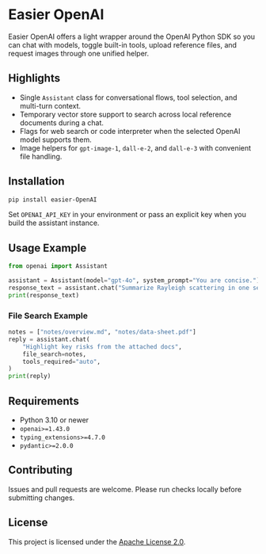 # Easier OpenAI

Easier OpenAI offers a light wrapper around the OpenAI Python SDK so you can chat with models, toggle built-in tools, upload reference files, and request images through one unified helper.

## Highlights

- Single `Assistant` class for conversational flows, tool selection, and multi-turn context.
- Temporary vector store support to search across local reference documents during a chat.
- Flags for web search or code interpreter when the selected OpenAI model supports them.
- Image helpers for `gpt-image-1`, `dall-e-2`, and `dall-e-3` with convenient file handling.

## Installation

```bash
pip install easier-OpenAI
```

Set `OPENAI_API_KEY` in your environment or pass an explicit key when you build the assistant instance.

## Usage Example

```python
from openai import Assistant

assistant = Assistant(model="gpt-4o", system_prompt="You are concise.")
response_text = assistant.chat("Summarize Rayleigh scattering in one sentence.")
print(response_text)
```

### File Search Example

```python
notes = ["notes/overview.md", "notes/data-sheet.pdf"]
reply = assistant.chat(
    "Highlight key risks from the attached docs",
    file_search=notes,
    tools_required="auto",
)
print(reply)
```

## Requirements

- Python 3.10 or newer
- `openai>=1.43.0`
- `typing_extensions>=4.7.0`
- `pydantic>=2.0.0`

## Contributing

Issues and pull requests are welcome. Please run checks locally before submitting changes.

## License

This project is licensed under the [Apache License 2.0](LICENSE).